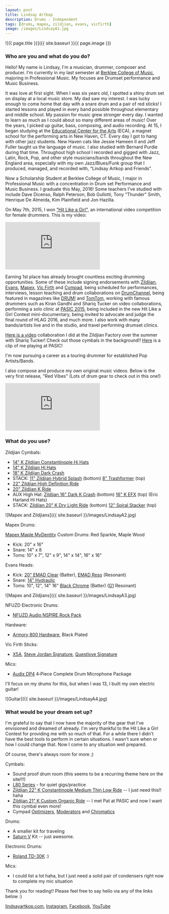 ```yaml
---
layout: post
title: Lindsay Artkop
description: Drums - Independent
tags: [drums, mapex, zildjian, evans, vicfirth]
image: /images/LindsayA1.jpg
---
```


![{{ page.title }}]({{ site.baseurl }}{{ page.image }})

### Who are you and what do you do?

Hello! My name is Lindsay, I'm a musician, drummer, composer and producer. I'm currently in my last semester at [Berklee College of Music](https://www.berklee.edu/), majoring in Professional Music. My focuses are Drumset performance and Music Business.

It was love at first sight. When I was six years old, I spotted a shiny drum set on display at a local music store. My dad saw my interest. I was lucky enough to come home that day with a snare drum and a pair of red sticks! I started lessons and played in every band possible throughout elementary and middle school. My passion for music grew stronger every day. I wanted to learn as much as I could about so many different areas of music! Over the years, I picked up guitar, bass, composing, and audio recording. At 15, I began studying at the [Educational Center for the Arts](http://www.aces.org/schools-programs/magnet-schools/educational-center-for-the-arts) (ECA), a magnet school for the performing arts in New Haven, CT. Every day I got to hang with other jazz students. New Haven cats like Jessie Hameen II and Jeff Fuller taught us the language of music. I also studied with Bernard Purdie during that time. Throughout high school I recorded and gigged with Jazz, Latin, Rock, Pop, and other style musicians/bands throughout the New England area, especially with my own Jazz/Blues/Funk group that I produced, managed, and recorded with, “Lindsay Artkop and Friends".

Now a Scholarship Student at Berklee College of Music, I major in Professional Music with a concentration in Drum set Performance and Music Business. I graduate this May, 2016! Some teachers I've studied with include Dave Dicenso, Ralph Peterson, Bob Gullotti, Tony “Thunder" Smith, Henrique De Almeida, Kim Plainfield and Jon Hazilla.

On May 7th, 2015, I won [“Hit Like a Girl"](http://www.hitlikeagirlcontest.com/), an international video competition for female drummers. This is my video:

<p><div class='embed-container'><iframe src="https://www.youtube.com/embed/TKKO3mdyIus?rel=0&amp;showinfo=0" frameborder="0" allowfullscreen></iframe></div></p>

Earning 1st place has already brought countless exciting drumming opportunities. Some of these include signing endorsements with [Zildjian](http://zildjian.com/), [Evans](http://www.evansdrumheads.com/), [Mapex](http://mapexdrums.com/), [Vic Firth](http://vicfirth.com/) and [Cympad](http://www.cympad.com/), being scheduled for performances, interviews, lesson teaching and drum collaborations on [DrumChannel](http://www.drumchannel.com/), being featured in magazines like [DRUM!](http://www.drummagazine.com/) and [TomTom](http://tomtommag.com/), working with famous drummers such as Kiran Gandhi and Shariq Tucker on video collaborations, performing a solo clinic at [PASIC 2015](http://www.pas.org/pasic/about-pasic/general-information), being included in the new Hit Like a Girl Contest mini-documentary, being invited to advocate and judge the final round of HLAG 2016, and much more. I also work with many bands/artists live and in the studio, and travel performing drumset clinics.

[Here is a video](https://www.youtube.com/watch?v=r0rW5fZ9IOE) collaboration I did at the Zildjian Factory over the summer with Shariq Tucker! Check out those cymbals in the background!! [Here](https://www.youtube.com/watch?v=MzJxUmsk520) is a clip of me playing at PASIC!

I'm now pursuing a career as a touring drummer for established Pop Artists/Bands.

I also compose and produce my own original music videos. Below is the very first release, "Red Vibes" (Lots of drum gear to check out in this one!)

<p><div class='embed-container'><iframe src="https://www.youtube.com/embed/yUQGL6zAuwM?rel=0&amp;showinfo=0" frameborder="0" allowfullscreen></iframe></div></p>

### What do you use?

Zildjian Cymbals:

* [14" K Zildjian Constantinople Hi Hats](http://zildjian.com/Products/Drumset-Cymbals/Cast-Bronze-Cymbals/K-Constantinople-Series/HiHats/14-K-Constantinople-HiHat-Pair)
* [14" K Zildjian Hi Hats](http://zildjian.com/Products/Drumset-Cymbals/Cast-Bronze-Cymbals/K-Zildjian-Series/14-K-HiHat-Pair)
* [18" K Zildjian Dark Crash](http://zildjian.com/Products/Drumset-Cymbals/Cast-Bronze-Cymbals/K-Custom-Series/18-K-Custom-Dark-crash)
* STACK: [11" Zildjian Hybrid Splash](http://zildjian.com/products/drumset-cymbals/cast-bronze-cymbals/k-custom-series/11-k-custom-hybrid-splash) (bottom) [8" Trashformer](http://zildjian.com/Products/Drumset-Cymbals/Cast-Bronze-Cymbals/FX-Series/8-fx-Trashformer) (top)
* [22" Zildjian High Definition Ride](http://zildjian.com/Products/Drumset-Cymbals/Cast-Bronze-Cymbals/K-Custom-Series/22-K-Custom-High-Definition-Ride)
* [20" Zildjian K Ride](http://zildjian.com/Products/Drumset-Cymbals/Cast-Bronze-Cymbals/K-Zildjian-Series/20-K-Ride)
* AUX High Hat: [Zildjian 16" Dark K Crash](http://zildjian.com/products/drumset-cymbals/cast-bronze-cymbals/k-custom-series/16-k-custom-dark-crash) (bottom) [16" K EFX](http://zildjian.com/Products/Drumset-Cymbals/Cast-Bronze-Cymbals/K-Zildjian-Series/16-K-EFX) (top) (Eric Harland Hi Hats)
* STACK: [Zildjian 20" K Dry Light Ride](http://zildjian.com/Products/Drumset-Cymbals/Cast-Bronze-Cymbals/K-Custom-Series/20-K-Custom-Dry-Light-Ride) (bottom) [12" Spiral Stacker](http://zildjian.com/Products/Drumset-Cymbals/Cast-Bronze-Cymbals/FX-Series/12-fx-Spiral-Stacker) (top)

![Mapex and Zildjians]({{ site.baseurl }}/images/LindsayA2.jpg)

Mapex Drums:

[Mapex Maple MyDentity](http://mydentity.mapexdrums.com/) Custom Drums: Red Sparkle, Maple Wood

* Kick: 20" x 16"
* Snare: 14" x 8
* Toms: 10" x 7", 12" x 9", 14" x 14", 16" x 16"

Evans Heads:

* Kick: [20" EMAD Clear](http://www.evansdrumheads.com/EvProductDetail.Page?ActiveID=3567&productid=520&productname=EMAD_Clear) (Batter), [EMAD Reso](http://www.evansdrumheads.com/EvProductDetail.Page?ActiveID=3567&productid=494&productname=EMAD_Reso) (Resonant)
* Snare: [14" Hydraulic](http://www.evansdrumheads.com/EvProductDetail.Page?ActiveID=3567&productid=434&productname=Hydraulic_Black_Coated)
* Toms: 10", 12", 14" 16" [Black Chrome](http://www.evansdrumheads.com/EvProductDetail.Page?ActiveID=3567&productid=549&productname=Black_Chrome) (Batter) ([G1](http://www.evansdrumheads.com/EvProductDetail.Page?ActiveID=3567&productid=437&productname=G1_Coated) Resonant)

![Mapex and Zildjians]({{ site.baseurl }}/images/LindsayA3.jpg)

NFUZD Electronic Drums:

* [NFUZD Audio NSPIRE Rock Pack](http://www.sweetwater.com/store/detail/RockPack)

Hardware:

* [Armory 800 Hardware](http://mapexdrums.com/international/products/hardware/hardware-packs/hp8005eb/), Black Plated

Vic Firth Sticks:

* [X5A](http://vicfirth.com/?attachment_id=1155), [Steve Jordan Signature](http://vicfirth.com/products/drum-sticks/signature-sticks/steve-jordan/), [Questlove Signature](http://vicfirth.com/products/drum-sticks/signature-sticks/ahmir-questlove-thompson/)

Mics:

* [Audix DP4](http://www.audixusa.com/docs_12/latest_news/EukpkkyEypGnPJrzDc.shtml) 4‑Piece Complete Drum Microphone Package

I'll focus on my drums for this, but when I was 13, I built my own electric guitar!

![Guitar]({{ site.baseurl }}/images/LindsayA4.jpg)

### What would be your dream set up?

I'm grateful to say that I now have the majority of the gear that I've envisioned and dreamed of already. I'm very thankful to the Hit Like a Girl Contest for providing me with so much of that. For a while there I didn't have the best tools to perform in certain situations. I wasn't sure when or how I could change that. Now I come to any situation well prepared.

Of course, there's always room for more ;)

Cymbals:

* Sound proof drum room (this seems to be a recurring theme here on the site!!!)
* [L80 Series](http://zildjian.com/Products/Drumset-Cymbals/Low-Volume) - for quiet gigs/practice
* [Zildjian 22" K Constantinople Medium Thin Low Ride](http://zildjian.com/Products/Drumset-Cymbals/Cast-Bronze-Cymbals/K-Constantinople-Series/Rides/22-K-Constantinople-Medium-Thin-Ride-Low) -- I just need this!! haha
* [Zildjian 21" K Custom Organic Ride](http://zildjian.com/Products/Drumset-Cymbals/Cast-Bronze-Cymbals/K-Custom-Series/21-K-Custom-Organic-Ride) -- I met Pat at PASIC and now I want this cymbal even more!
* Cympad [Optimizers](http://shop.cympad.com/p/cympad-optimizer-starter-pack), [Moderators](http://shop.cympad.com/c/moderator-series) and [Chromatics](http://shop.cympad.com/c/chromatics-series)

Drums:

* A smaller kit for traveling
* [Saturn V](http://mapexdrums.com/international/products/drum-sets/saturn-v/) Kit -- just awesome.

Electronic Drums:

* [Roland TD-30K](http://www.roland.co.uk/products/td-30k/) :)

Mics:

* I could list a lot haha, but I just need a solid pair of condensers right now to complete my mic situation

Thank you for reading!! Please feel free to say hello via any of the links below :)

[lindsayartkop.com](www.lindsayartkop.com), [Instagram](www.instagram.com/lindsayartkop), [Facebook](www.facebook.com/lindsayartkopdrums), [YouTube](www.youtube.com/lindsayannemusic)
